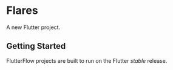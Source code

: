 # Flares

A new Flutter project.

## Getting Started

FlutterFlow projects are built to run on the Flutter _stable_ release.
